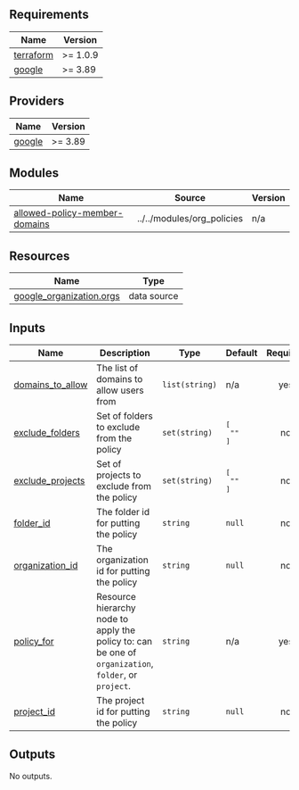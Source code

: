 
## Requirements

| Name | Version |
|------|---------|
| <a name="requirement_terraform"></a> [terraform](#requirement\_terraform) | >= 1.0.9 |
| <a name="requirement_google"></a> [google](#requirement\_google) | >= 3.89 |

## Providers

| Name | Version |
|------|---------|
| <a name="provider_google"></a> [google](#provider\_google) | >= 3.89 |

## Modules

| Name | Source | Version |
|------|--------|---------|
| <a name="module_allowed-policy-member-domains"></a> [allowed-policy-member-domains](#module\_allowed-policy-member-domains) | ../../modules/org_policies | n/a |

## Resources

| Name | Type |
|------|------|
| [google_organization.orgs](https://registry.terraform.io/providers/hashicorp/google/latest/docs/data-sources/organization) | data source |

## Inputs

| Name | Description | Type | Default | Required |
|------|-------------|------|---------|:--------:|
| <a name="input_domains_to_allow"></a> [domains\_to\_allow](#input\_domains\_to\_allow) | The list of domains to allow users from | `list(string)` | n/a | yes |
| <a name="input_exclude_folders"></a> [exclude\_folders](#input\_exclude\_folders) | Set of folders to exclude from the policy | `set(string)` | <pre>[<br>  ""<br>]</pre> | no |
| <a name="input_exclude_projects"></a> [exclude\_projects](#input\_exclude\_projects) | Set of projects to exclude from the policy | `set(string)` | <pre>[<br>  ""<br>]</pre> | no |
| <a name="input_folder_id"></a> [folder\_id](#input\_folder\_id) | The folder id for putting the policy | `string` | `null` | no |
| <a name="input_organization_id"></a> [organization\_id](#input\_organization\_id) | The organization id for putting the policy | `string` | `null` | no |
| <a name="input_policy_for"></a> [policy\_for](#input\_policy\_for) | Resource hierarchy node to apply the policy to: can be one of `organization`, `folder`, or `project`. | `string` | n/a | yes |
| <a name="input_project_id"></a> [project\_id](#input\_project\_id) | The project id for putting the policy | `string` | `null` | no |

## Outputs

No outputs.
